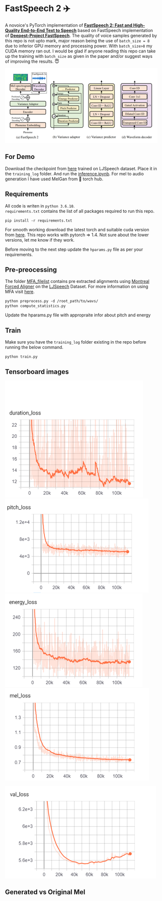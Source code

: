 # FastSpeech 2 :airplane:
A novoice's PyTorch implementation of [**FastSpeech 2: Fast and High-Quality End-to-End Text to Speech**](https://arxiv.org/abs/2006.04558) based on FastSpeech implementation of [**Deepest-Project FastSpeech**](https://github.com/Deepest-Project/FastSpeech).
The quality of voice samples generated by this repo is not upto mark, major reason being the use of `batch_size = 8` due to inferior GPU memory and processing power. With `batch_size>8` my CUDA memory ran out.
I would be glad if anyone reading this repo can take up the training with `batch_size` as given in the paper and/or suggest ways of improving the results. :innocent: 

![](./img/fastspeech2.png)  


## For Demo  
Download the checkpoint from [here](https://drive.google.com/file/d/12jW1KivfEjv4YBs6gAZVdVWJ-muZv6CQ/view?usp=sharing) trained on LJSpeech dataset. Place it in the `training_log` folder. And run the [inference.ipynb](./inference.ipynb). For mel to audio generation I have used MelGan from :flashlight: torch hub.  

## Requirements  
All code is writen in `python 3.6.10`.  
`requirements.txt` contains the list of all packages required to run this repo.
```
pip install -r requirements.txt
```  
For smooth working download the latest torch and suitable cuda version from [here](https://pytorch.org/). This repo works with pytorch => 1.4. Not sure about the lower versions, let me know if they work.  

Before moving to the next step update the `hparams.py` file as per your requirements. 

## Pre-preocessing  
The folder [MFA_filelist](./MFA_filelist/) contains pre extracted alignments using [Montreal Forced Aligner](https://montreal-forced-aligner.readthedocs.io/en/latest/) on the [LJSpeech](https://keithito.com/LJ-Speech-Dataset/) Dataset. For more information on using MFA visit [here](https://github.com/ivanvovk/DurIAN#6-how-to-align-your-own-data). 
```
python preprocess.py -d /root_path/to/wavs/
python compute_statistics.py
```
Update the hparams.py file with appropraite infor about pitch and energy  

## Train
Make sure you have the `training_log` folder existing in the repo before running the below command.
```
python train.py
```  
## Tensorboard images

![](./img/duration_loss.png)
![](./img/pitch_loss.png)
![](./img/energy_loss.png)
![](./img/mel_loss.png)  


![](./img/val_loss.png)


## Generated vs Original Mel

